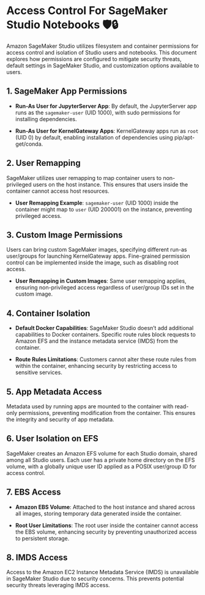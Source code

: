 # Access Control For SageMaker Studio Notebooks 🛡️🔒

Amazon SageMaker Studio utilizes filesystem and container permissions for access control and isolation of Studio users and notebooks. This document explores how permissions are configured to mitigate security threats, default settings in SageMaker Studio, and customization options available to users.

## 1. SageMaker App Permissions

- **Run-As User for JupyterServer App**: By default, the JupyterServer app runs as the `sagemaker-user` (UID 1000), with sudo permissions for installing dependencies.
  
- **Run-As User for KernelGateway Apps**: KernelGateway apps run as `root` (UID 0) by default, enabling installation of dependencies using pip/apt-get/conda.

## 2. User Remapping

SageMaker utilizes user remapping to map container users to non-privileged users on the host instance. This ensures that users inside the container cannot access host resources.

- **User Remapping Example**: `sagemaker-user` (UID 1000) inside the container might map to `user` (UID 200001) on the instance, preventing privileged access.

## 3. Custom Image Permissions

Users can bring custom SageMaker images, specifying different run-as user/groups for launching KernelGateway apps. Fine-grained permission control can be implemented inside the image, such as disabling root access.

- **User Remapping in Custom Images**: Same user remapping applies, ensuring non-privileged access regardless of user/group IDs set in the custom image.

## 4. Container Isolation

- **Default Docker Capabilities**: SageMaker Studio doesn’t add additional capabilities to Docker containers. Specific route rules block requests to Amazon EFS and the instance metadata service (IMDS) from the container.

- **Route Rules Limitations**: Customers cannot alter these route rules from within the container, enhancing security by restricting access to sensitive services.

## 5. App Metadata Access

Metadata used by running apps are mounted to the container with read-only permissions, preventing modification from the container. This ensures the integrity and security of app metadata.

## 6. User Isolation on EFS

SageMaker creates an Amazon EFS volume for each Studio domain, shared among all Studio users. Each user has a private home directory on the EFS volume, with a globally unique user ID applied as a POSIX user/group ID for access control.

## 7. EBS Access

- **Amazon EBS Volume**: Attached to the host instance and shared across all images, storing temporary data generated inside the container.

- **Root User Limitations**: The root user inside the container cannot access the EBS volume, enhancing security by preventing unauthorized access to persistent storage.

## 8. IMDS Access

Access to the Amazon EC2 Instance Metadata Service (IMDS) is unavailable in SageMaker Studio due to security concerns. This prevents potential security threats leveraging IMDS access.
